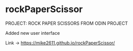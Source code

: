# rockPaperScissor
PROJECT: ROCK PAPER SCISSORS
FROM ODIN PROJECT

Added new user interface

Link -> https://mike2611.github.io/rockPaperScissor/
